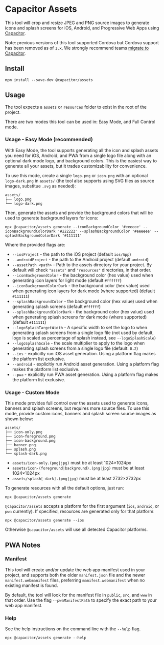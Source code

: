 # Capacitor Assets

This tool will crop and resize JPEG and PNG source images to generate icons and splash screens for iOS, Android, and Progressive Web Apps using [Capacitor](https://capacitorjs.com/).

Note: previous versions of this tool supported Cordova but Cordova support has been removed as of `1.x`. We strongly recommend teams [migrate to Capacitor](https://capacitorjs.com/docs/cordova/migrating-from-cordova-to-capacitor).

## Install

```shell
npm install --save-dev @capacitor/assets
```

## Usage

The tool expects a `assets` or `resources` folder to exist in the root of the project.

There are two modes this tool can be used in: Easy Mode, and Full Control mode.

### Usage - Easy Mode (recommended)

With Easy Mode, the tool supports generating all the icon and splash assets you need for iOS, Android, and PWA from a single logo file along with an optional dark mode logo, and background colors. This is the easiest way to generate all your assets, but it trades customizability for convenience.

To use this mode, create a single `logo.png` or `icon.png` with an optional `logo-dark.png` in `assets/` (the tool also supports using SVG files as source images, substitue `.svg` as needed):

```
assets/
├── logo.png
└── logo-dark.png
```

Then, generate the assets and provide the background colors that will be used to generate background layers for icons:

```shell
npx @capacitor/assets generate --iconBackgroundColor '#eeeeee' --iconBackgroundColorDark '#222222' --splashBackgroundColor '#eeeeee' --splashBackgroundColorDark '#111111'
```

Where the provided flags are:

- `--iosProject` - the path to the iOS project (default `ios/App`)
- `--androidProject` - the path to the Android project (default `android`)
- `--assetPath <path>` - Path to the assets directory for your project. By default will check `"assets"` and `"resources"` directories, in that order.
- `--iconBackgroundColor` - the background color (hex value) used when generating icon layers for light mode (default `#ffffff`)
- `--iconBackgroundColorDark` - the background color (hex value) used when generating icon layers for dark mode (where supported) (default `#111111`)
- `--splashBackgroundColor` - the background color (hex value) used when generating splash screens (default `#ffffff`)
- `--splashBackgroundColorDark` - the background color (hex value) used when generating splash screens for dark mode (where supported) (default `#111111`)
- `--logoSplashTargetWidth` - A specific width to set the logo to when generating splash screens from a single logo file (not used by default, logo is scaled as percentage of splash instead, see `--logoSplashScale`)
- `--logoSplashScale` - the scale multiplier to apply to the logo when generating splash screens from a single logo file (default: `0.2`)
- `--ios` - explicitly run iOS asset generation. Using a platform flag makes the platform list exclusive.
- `--android` - explicitly run Android asset generation. Using a platform flag makes the platform list exclusive.
- `--pwa` - explicitly run PWA asset generation. Using a platform flag makes the platform list exclusive.

### Usage - Custom Mode

This mode provides full control over the assets used to generate icons, banners and splash screens, but requires more source files. To use this mode, provide custom icons, banners and splash screen source images as shown below:

```
assets/
├── icon-only.png
├── icon-foreground.png
├── icon-background.png
├── banner.png
├── splash.png
└── splash-dark.png
```

- `assets/icon-only.(png|jpg)` must be at least 1024×1024px
- `assets/icon-(foreground|background).(png|jpg)` must be at least 1024×1024px
- `assets/splash[-dark].(png|jpg)` must be at least 2732×2732px

To generate resources with all the default options, just run:

```shell
npx @capacitor/assets generate
```

`@capacitor/assets` accepts a platform for the first argument (`ios`, `android`, or `pwa` currently). If specified, resources are generated only for that platform:

```shell
npx @capacitor/assets generate --ios
```

Otherwise `@capacitor/assets` will use all detected Capacitor platforms.

## PWA Notes

### Manifest

This tool will create and/or update the web app manifest used in your project, and supports both the older `manifest.json` file and the newer `manifest.webmanifest` files, preferring `manifest.webmanifest` when no existing manifest is found.

By default, the tool will look for the manifest file in `public`, `src`, and `www` in that order. Use the flag `--pwaManifestPath` to specify the exact path to your web app manifest.

### Help

See the help instructions on the command line with the `--help` flag.

```shell
npx @capacitor/assets generate --help
```
